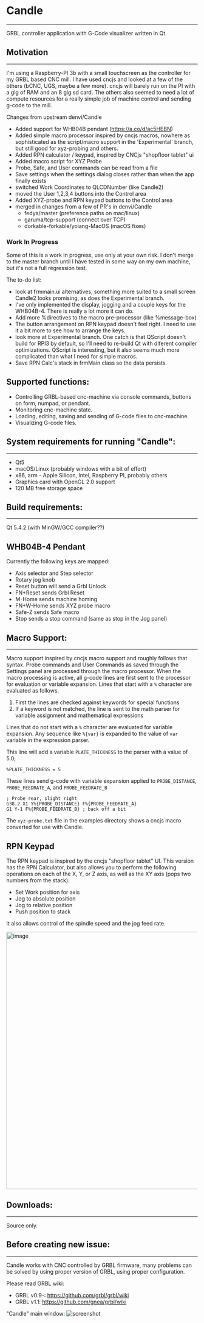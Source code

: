 # Candle
-----------
GRBL controller application with G-Code visualizer written in Qt.

## Motivation
-----------
I'm using a Raspberry-PI 3b with a small touchscreen as the controller
for my GRBL based CNC mill.  I have used cncjs and looked at a few of
the others (bCNC, UGS, maybe a few more).  cncjs will barely run on
the PI with a gig of RAM and an 8 gig sd card.  The others also seemed
to need a lot of compute resources for a really simple job of machine
control and sending g-code to the mill.

Changes from upstream denvi/Candle
* Added support for WHB04B pendant (https://a.co/d/ac5HEBN)
* Added simple macro processor inspired by cncjs macros, nowhere as
  sophisticated as the script/macro support in the 'Experimental'
  branch, but still good for xyz-probing and others.
* Added RPN calculator / keypad, inspired by CNCjs "shopfloor tablet" ui
* Added macro script for XYZ Probe
* Probe, Safe, and User commands can be read from a file
* Save settings when the settings dialog closes rather than when the
  app finally exists
* switched Work Coordinates to QLCDNumber (like Candle2)
* moved the User 1,2,3,4 buttons into the Control area
* Added XYZ-probe and RPN keypad buttons to the Control area
* merged in changes from a few of PR's in denvi/Candle
  * fedya/master (preference paths on mac/linux)
  * garuma/tcp-support (connect over TCP)
  * dorkable-forkable/yoiang-MacOS (macOS fixes)

### Work In Progress
Some of this is a work in progress, use only at your own risk.  I don't merge to the master branch until I have tested in some way on my own machine, but it's not a full regression test.

The to-do list:
* look at frmmain.ui alternatives, something more suited to a small screen
   Candle2 looks promising, as does the Experimental branch.
* I've only implemented the display, jogging and a couple keys for the WHB04B-4.  There is really a lot more it can do.
* Add more %directives to the macro pre-processor (like %message-box)
* The button arrangement on RPN keypad doesn't feel right.  I need to
  use it a bit more to see how to arrange the keys.
* look more at Experimental branch.  One catch is that QScript doesn't
  build for RPI3 by default, so I'll need to re-build Qt with diferent
  compiler optimizations.  QScript is interesting, but it also seems
  much more complicated than what I need for simple macros.
* Save RPN Calc's stack in frmMain class so the data persists.

## Supported functions:
* Controlling GRBL-based cnc-machine via console commands, buttons on form, numpad, or pendant.
* Monitoring cnc-machine state.
* Loading, editing, saving and sending of G-code files to cnc-machine.
* Visualizing G-code files.

## System requirements for running "Candle":
-------------------
* Qt5
* macOS/Linux (probably windows with a bit of effort)
* x86, arm - Apple Silicon, Intel, Raspberry PI, probably others
* Graphics card with OpenGL 2.0 support
* 120 MB free storage space

## Build requirements:
------------------
Qt 5.4.2 (with MinGW/GCC compiler??)

## WHB04B-4 Pendant

Currently the following keys are mapped:

* Axis selector and Step selector
* Rotary jog knob
* Reset button will send a Grbl Unlock
* FN+Reset sends Grbl Reset
* M-Home sends machine homing
* FN+W-Home sends XYZ probe macro
* Safe-Z sends Safe macro
* Stop sends a stop command (same as stop in the Jog panel)

## Macro Support:
-------------

Macro support inspired by cncjs macro support and roughly follows that
syntax.  Probe commands and User Commands as saved through the
Settings panel are processed through the macro processor.  When the
macro processing is active, all g-code lines are first sent to the
processor for evaluation or variable expansion.   Lines that start
with a `%` character are evaluated as follows.

  1. First the lines are checked against keywords for special
 functions
  2. If a keyword is not matched, the line is sent to the math parser for variable
assignment and mathematical expressions

Lines that do not start with a `%` character are evaluated for
variable expansion.  Any sequence like `%{var}`  is expanded to the
value of `var` variable in the expression parser.

This line will add a variable `PLATE_THICKNESS` to the parser with a
value of 5.0;

```
%PLATE_THICKNESS = 5
```

These lines send g-code with variable expansion applied to
`PROBE_DISTANCE`, `PROBE_FEEDRATE_A`, and `PROBE_FEEDRATE_B`

```
; Probe rear, slight right
G38.2 X1 Y%{PROBE_DISTANCE} F%{PROBE_FEEDRATE_A}
G1 Y-1 F%{PROBE_FEEDRATE_B} ; back off a bit
```

The `xyz-probe.txt` file in the examples directory shows a cncjs macro
converted for use with Candle.

## RPN Keypad
The RPN keypad is inspired by the cncjs "shopfloor tablet" UI.  This version has the RPN Calculator, but also allows you to perform the following operations on each of the X, Y, or Z axis, as well as the XY axis (pops two numbers from the stack):
- Set Work position for axis
- Jog to absolute position
- Jog to relative position
- Push position to stack

It also allows control of the spindle speed and the jog feed rate.

<img width="675" alt="image" src="https://user-images.githubusercontent.com/6046966/235562937-0afadfe4-1bee-471b-939d-97f8c046af1c.png">

## Downloads:
----------
Source only.

<!--
Experimental versions:

* [Version 1.2b release](https://github.com/Denvi/Candle/releases/tag/v1.2b)


For GRBL v1.1 firmware

* Windows: [candle_1.1.7.zip](https://github.com/Denvi/Candle/releases/download/v1.1/Candle_1.1.7.zip)
* Linux: [candle_1.1.7.tar.gz](https://github.com/Denvi/Candle/releases/download/v1.1/Candle_1.1.7.tar.gz)

(for GRBL v0.9 and below use Candle 1.0)
-->

## Before creating new issue:
------
Candle works with CNC controlled by GRBL firmware, many problems can be solved by using proper version of GRBL, using proper configuration.

Please read GRBL wiki: 
- GRBL v0.9-: https://github.com/grbl/grbl/wiki
- GRBL v1.1: https://github.com/gnea/grbl/wiki

"Candle" main window:
![screenshot](/screenshots/screenshot_heightmap_original.png)
